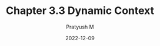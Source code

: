 ---
title: "Chapter 3.3 Dynamic Context"
metaTitle: "Dynamic Context"
metaDesc: "Dynamic Context "
date: "2022-12-09"
author: Pratyush M
socialImage: pratyush.jpg
tags:
  - javscript, nextjs
---